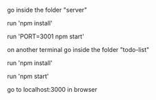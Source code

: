 go inside the folder "server"

run 'npm install'

run 'PORT=3001 npm start'


on another terminal go inside the folder "todo-list"

run 'npm install'

run 'npm start'

go to localhost:3000 in browser
